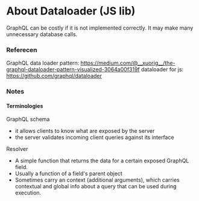 # About Dataloader (JS lib)

GraphQL can be costly if it is not implemented correctly. It may make many unnecessary database calls.

### Referecen

GraphQL data loader pattern: https://medium.com/@__xuorig__/the-graphql-dataloader-pattern-visualized-3064a00f319f
dataloader for js: https://github.com/graphql/dataloader

### Notes

#### Terminologies

GraphQL schema
- it allows clients to know what are exposed by the server
- the server validates incoming client queries against its interface

Resolver
- A simple function that returns the data for a certain exposed GraphQL field.
- Usually a function of a field's parent object
- Sometimes carry an context (additional arguments), which carries contextual and global info about a query that can be used during execution.